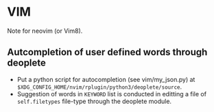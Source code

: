 # VIM
Note for neovim (or Vim8).

## Autcompletion of user defined words through deoplete
- Put a python script for autocompletion (see vim/my\_json.py) at `$XDG_CONFIG_HOME/nvim/rplugin/python3/deoplete/source`.
- Suggestion of words in `KEYWORD` list is conducted in editting a file of `self.filetypes` file-type through the deoplete module.

